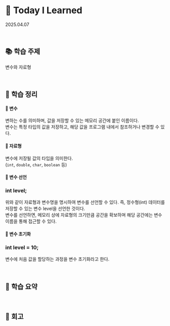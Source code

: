 # 📘 Today I Learned
2025.04.07

<br>

## 📚 학습 주제
변수와 자료형

<br>

## 📒 학습 정리
#### 🔸 변수
변하는 수를 의미하며, 값을 저장할 수 있는 메모리 공간에 붙인 이름이다.<br>
변수는 특정 타입의 값을 저장하고, 해당 값을 프로그램 내에서 참조하거나 변경할 수 있다.<br>

#### 🔸 자료형 
변수에 저장될 값의 타입을 의미한다.<br>
(`int`, `double`, `char`, `boolean` 등)<br>

#### 🔸 변수 선언
### int level; <br>
위와 같이 자료형과 변수명을 명시하여 변수를 선언할 수 있다. 즉, 정수형(int) 데이터를 저장할 수 있는 변수 level을 선언한 것이다.<br>
변수를 선언하면, 메모리 상에 자료형의 크기만큼 공간을 확보하며 해당 공간에는 변수 이름을 통해 접근할 수 있다.<br>

#### 🔸 변수 초기화
### int level = 10;<br>
변수에 처음 값을 할당하는 과정을 변수 초기화라고 한다.<br>

<br>

## 📝 학습 요약


<br>

## 💭 회고